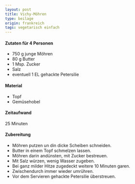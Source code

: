 ```yaml
---
layout: post
title: Vichy-Möhren
type: beilage
origin: frankreich
tags: vegetarisch einfach
---
```

#### Zutaten für 4 Personen
* 750 g junge Möhren 
* 80 g Butter 
* 1 Msp. Zucker 
* Salz 
* eventuell 1 EL gehackte Petersilie 

#### Material
* Topf 
* Gemüsehobel  

#### Zeitaufwand
25 Minuten

#### Zubereitung
* Möhren putzen un din dicke Scheiben schneiden. 
* Butter in einem Topf schmelzen lassen.
* Möhren darin andünsten, mit Zucker bestreuen. 
* Mit Salz würzen, wenig Wasser zugeben.
* Bei ganz milder Hitze zugedeckt weitere 10 Minuten garen. 
* Zwischendurch immer wieder umrühren. 
* Vor dem Servieren gehackte Petersilie überstreuen. 
